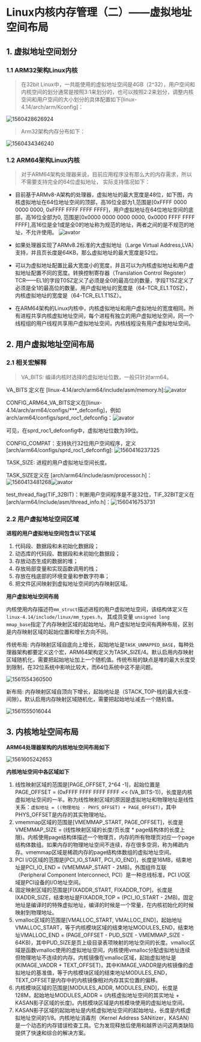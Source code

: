 # Linux内核内存管理（二）——虚拟地址空间布局

## 1. 虚拟地址空间划分

### 1.1 ARM32架构Linux内核

>   在32bit Linux中，一共能使用的虚拟地址空间是4GB（2^32），用户空间和内核空间的划分通常是按照3:1来划分的，也可以按照2:2来划分，调整内核空间和用户空间的大小划分的具体配置如下[linux-4.14/arch/arm/Kconfig]：                                                             

![1560428626924](../picture/32bits-空间划分配置.png)

>   Arm32架构内存分布如下：                                               

![1560434346240](../picture/Arm32内存分布.png)

### 1.2 ARM64架构Linux内核

>   对于ARM64架构处理器来说，目前应用程序没有那么大的内存需求，所以不需要支持完全的64位虚拟地址， 实际支持情况如下：

-   目前基于ARMv8-A架构的处理器，虚拟地址的最大宽度是48位，如下图，内核虚拟地址在64位地址空间的顶部，高16位全部为1,范围是[0xFFFF 0000 0000 0000, 0xFFFF FFFF FFFF FFFF]，用户虚拟地址在64位地址空间的底部，高16位全部为0, 范围是[0x0000 0000 0000 0000, 0x0000 FFFF FFFF FFFF],高16位是全1或是全0的地址称为规范的地址，两者之间的是不规范的地址，不允许使用。                                                                ![avator](../picture/Arm64内存分布.png)

-   如果处理器实现了ARMv8.2标准的大虚拟地址（Large Virtual Address,LVA）支持，并且页长度是64KB，那么虚拟地址的最大宽度是52位。

-   可以为虚拟地址配置比最大宽度小的宽度，并且可以为内核虚拟地址和用户虚拟地址配置不同的宽度。转换控制寄存器（Translation Control Register）TCR——EL1的字段T0SZ定义了必须是全0的最高位的数量，字段T1SZ定义了必须是全1的最高位的数量。用户虚拟地址的宽度是（64-TCR_EL1.T0SZ），内核虚拟地址的宽度是（64-TCR_EL1.T1SZ）。

-   在ARM64架构的Linux内核中，内核虚拟地址和用户虚拟地址的宽度相同。所有进程共享内核虚拟地址空间，每个进程有独立的用户虚拟地址空间，同一个线程组的用户线程共享用户虚拟地址空间，内核线程没有用户虚拟地址空间。



## 2. 用户虚拟地址空间布局

### 2.1 相关宏解释

>   VA_BITS: 编译内核时选择的虚拟地址位数，一般只针对arm64。

VA_BITS 定义在 [linux-4.14/arch/arm64/include/asm/memory.h]:![avator](../picture/va_bits.png)

CONFIG_ARM64_VA_BITS定义在[linux-4.14/arch/arm64/configs/***_defconfig]，例如arch/arm64/configs/sprd_roc1_defconfig：![avator](../picture/config_arm64_va_bits.png)

可见，在sprd_roc1_defconfig中，虚拟地址位数为39位。

CONFIG_COMPAT：支持执行32位用户空间程序，定义[arch/arm64/configs/sprd_roc1_defconfig]:	![1560416237325](../picture/config_compat.png)

TASK_SIZE: 进程的用户虚拟地址空间长度。

TASK_SIZE定义在 [arch/arm64/include/asm/processor.h]：![1560413481268](../picture/task_size.png)![avator](../picture/task_size-1.png)

test_thread_flag(TIF_32BIT)：判断用户空间程序是不是32位，TIF_32BIT定义在 [arch/arm64/include/asm/thread_info.h]：![1560416753731](../picture/tif_32bit.png)

### 2.2 用户虚拟地址空间区域

**进程的用户虚拟地址空间包含以下区域**

1.  代码段、数据段和未初始化数据段；
2.  动态库的代码段、数据段和未初始化数据段；
3.  存放动态生成的数据的堆；
4.  存放局部变量和实现函数调用的栈；
5.  存放在栈底部的环境变量和参数字符串；
6.  把文件区间映射到虚拟地址空间的内存映射区域。

**用户虚拟地址空间布局**

内核使用内存描述符`mm_struct`描述进程的用户虚拟地址空间，该结构体定义在`linux-4.14/include/linux/mm_types.h`， 其成员变量 `unsigned long mmap_base`指定了内存映射区域的起始地址。用户虚拟地址空间有两种布局，区别是内存映射区域的起始位置和增长方向不同。

传统布局: 内存映射区域自底向上增长，起始地址是`TASK_UNMAPPED_BASE`，每种处理器架构都要定义这个宏，ARM64架构定义为TASK_SIZE/4。默认启用内存映射区域随机化，需要把起始地址加上一个随机值。传统布局的缺点是堆的最大长度受到限制，在32位系统中影响比较大，而64位系统中这不是问题。

![1561554360500](../picture/传统布局.png)

新布局: 内存映射区域自顶向下增长，起始地址是（STACK_TOP-栈的最大长度-间隙）。默认启用内存映射区域随机化，需要把起始地址减去一个随机值。

![1561555016044](../picture/新布局.png)

## 3. 内核地址空间布局

**ARM64处理器架构的内核地址空间布局如下**

![1561605242653](../picture/ARM64架构的内核地址空间布局.png)

**内核地址空间中各区域如下**

1.  线性映射区域的范围是[PAGE_OFFSET, 2^64 -1]，起始位置是PAGE_OFFSET = (0xFFFF FFFF FFFF FFFF << (VA_BITS-1))，长度是内核虚拟地址空间的一半。称为线性映射区域的原因是虚拟地址和物理地址是线性关系：`虚拟地址 = ((物理地址 - PHYS_OFFSET) + PAGE_OFFSET)`，其中PHYS_OFFSET是内存的其实物理地址。
2.  vmemmap区域的范围是[VMEMMAP_START, PAGE_OFFSET]，长度是VMEMMAP_SIZE = (线性映射区域的长度/页长度 * page结构体的长度上限)。内核使用page结构体描述一个物理页，内存的所有物理页对应一个page结构体数组。如果内存的物理地址空间不连续，存在很多空洞，称为稀疏内存。vmemmap区域是稀疏内存的page结构体数组的虚拟地址空间。
3.  PCI I/O区域的范围是[PCI_IO_START, PCI_IO_END]，长度是16MB，结束地址是PCI_IO_END = (VMEMMAP_START - 2MB)。外围组件互联（Peripheral Component Interconnect, PCI）是一种总线标准，PCI I/O区域是PCI设备的I/O地址空间。
4.  固定映射区域的范围是[FIXADDR_START, FIXADDR_TOP]，长度是IXADDR_SIZE，结束地址是FIXADDR_TOP = (PCI_IO_START - 2MB)。固定地址是编译时的特殊虚拟地址，编译的时候是一个常量，在内核初始化的时候映射到物理地址。
5.  vmalloc区域的范围是[VMALLOC_START, VMALLOC_END]，起始地址VMALLOC_START，等于内核模块区域的结束地址MODULES_END，结束地址VMALLOC_END = (PAGE_OFFSET - PUD_SIZE - VMEMMAP_SIZE - 64KB)，其中PUD_SIZE是页上级目录表项映射的地址空间的长度。vmalloc区域是函数vmalloc使用的虚拟地址空间，内核使用vmalloc分配虚拟地址连续但物理地址不连续的内存。内核镜像在vmalloc区域，起始虚拟地址是(KIMAGE_VADDR + TEXT_OFFSET)，其中KIMAGE_VADDR是内核镜像的虚拟地址的基准值，等于内核模块区域的结束地址MODULES_END，TEXT_OFFSET是内存中的内核镜像相对内存其实位置的偏移。
6.  内核模块区域的范围是[MODULES_ADDR, MODULES_END]，长度是128M，起始地址MODULES_ADDR = (内核虚拟地址空间的其实地址 + KASAN影子区域的长度)。内核模块区域是内核模块使用的虚拟地址空间。
7.  KASAN影子区域的起始地址是内核虚拟地址空间的起始地址，长度是内核虚拟地址空间的1/8。内核地址消毒剂（Kernel Address SANitizer，KASAN）是一个动态的内存错误检查工具。它为发现释放后使用和越界访问这两类缺陷提供了快速和综合的解决方案。